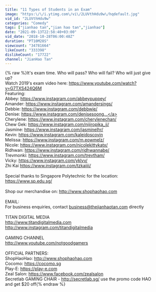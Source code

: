 ```yaml
---
title: "11 Types of Students in an Exam"
image: "https:\/\/i.ytimg.com\/vi\/2LUVthHdu9w\/hqdefault.jpg"
vid_id: "2LUVthHdu9w"
categories: "Comedy"
tags: ["jianhao tan","jian hao tan","jianhao"]
date: "2021-09-13T22:58:40+03:00"
vid_date: "2018-10-28T06:00:48Z"
duration: "PT10M28S"
viewcount: "34781664"
likeCount: "333398"
dislikeCount: "17722"
channel: "JianHao Tan"
---
```

{% raw %}It's exam time. Who will pass? Who will fail? Who will just give up?<br />Watch 2019's exam video here: <a rel="nofollow" target="blank" href="https://www.youtube.com/watch?v=G7TXS424Q6M">https://www.youtube.com/watch?v=G7TXS424Q6M</a><br />Featuring:<br />Abbey: <a rel="nofollow" target="blank" href="https://www.instagram.com/abbeypuppey/">https://www.instagram.com/abbeypuppey/</a><br />Amander: <a rel="nofollow" target="blank" href="https://www.instagram.com/amandersings/">https://www.instagram.com/amandersings/</a><br />Debbie: <a rel="nofollow" target="blank" href="https://www.instagram.com/debbwie/">https://www.instagram.com/debbwie/</a><br />Denise: <a rel="nofollow" target="blank" href="https://www.instagram.com/denisesoong...">https://www.instagram.com/denisesoong...</a> <br />Cherylene: <a rel="nofollow" target="blank" href="https://www.instagram.com/cherylenechan/">https://www.instagram.com/cherylenechan/</a><br />Chew Gek: <a rel="nofollow" target="blank" href="https://www.instagram.com/nijiropika_jj/">https://www.instagram.com/nijiropika_jj/</a><br />Jasmine: <a rel="nofollow" target="blank" href="https://www.instagram.com/jasminelhr/">https://www.instagram.com/jasminelhr/</a><br />Kevin:  <a rel="nofollow" target="blank" href="https://www.instagram.com/kaleidoscovin">https://www.instagram.com/kaleidoscovin</a><br />Melissa: <a rel="nofollow" target="blank" href="https://www.instagram.com/m.eowmelz/">https://www.instagram.com/m.eowmelz/</a><br />Nicole: <a rel="nofollow" target="blank" href="https://www.instagram.com/nicolekittykatx/">https://www.instagram.com/nicolekittykatx/</a><br />Ridhwan: <a rel="nofollow" target="blank" href="https://www.instagram.com/ridhwannabe/">https://www.instagram.com/ridhwannabe/</a><br />Trevmonki: <a rel="nofollow" target="blank" href="https://www.instagram.com/trevtham/">https://www.instagram.com/trevtham/</a><br />Vicky: <a rel="nofollow" target="blank" href="https://www.instagram.com/yklvv/">https://www.instagram.com/yklvv/</a><br />Zhi Kai <a rel="nofollow" target="blank" href="https://www.instagram.com/tzkaiiii/">https://www.instagram.com/tzkaiiii/</a><br /><br />Special thanks to Singapore Polytechnic for the location: <a rel="nofollow" target="blank" href="https://www.sp.edu.sg/">https://www.sp.edu.sg/</a><br /><br />Shop our merchandise on: <a rel="nofollow" target="blank" href="http://www.shophaohao.com">http://www.shophaohao.com</a><br /><br />EMAIL: <br />For business enquiries, contact business@thejianhaotan.com directly<br /><br />TITAN DIGITAL MEDIA<br /><a rel="nofollow" target="blank" href="http://www.titandigitalmedia.com">http://www.titandigitalmedia.com</a> <br /><a rel="nofollow" target="blank" href="http://www.instagram.com/titandigitalmedia">http://www.instagram.com/titandigitalmedia</a><br /><br />GAMING CHANNEL<br /><a rel="nofollow" target="blank" href="http://www.youtube.com/notgoodgamers">http://www.youtube.com/notgoodgamers</a><br /><br />OFFICIAL PARTNERS:<br />ShopHaoHao: <a rel="nofollow" target="blank" href="http://www.shophaohao.com">http://www.shophaohao.com</a> <br />Cocomo: <a rel="nofollow" target="blank" href="https://cocomo.sg">https://cocomo.sg</a><br />Play-E: <a rel="nofollow" target="blank" href="https://play-e.com">https://play-e.com</a> <br />Zeal Salon: <a rel="nofollow" target="blank" href="https://www.facebook.com/zealsalon">https://www.facebook.com/zealsalon</a><br />Secretlab GAMING CHAIR - <a rel="nofollow" target="blank" href="http://secretlab.sg/">http://secretlab.sg/</a> use the promo code HAO and get $20 off{% endraw %}

